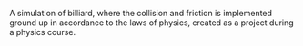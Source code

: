 A simulation of billiard, where the collision and friction is implemented ground up in accordance to the laws of physics, created as a project during a physics course.
